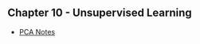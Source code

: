 ## Chapter 10 - Unsupervised Learning

* [PCA Notes](https://github.com/niranjv/ml-notes/tree/master/dimensionality-reduction#principal-components-analysis)

